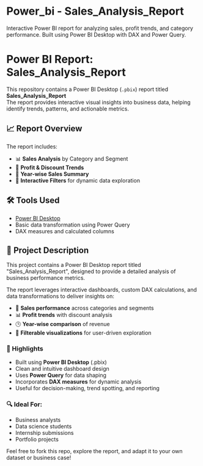 # Power_bi - Sales_Analysis_Report
Interactive Power BI report for analyzing sales, profit trends, and category performance. Built using Power BI Desktop with DAX and Power Query.
# Power BI Report: Sales_Analysis_Report

This repository contains a Power BI Desktop (`.pbix`) report titled **Sales_Analysis_Report**  
The report provides interactive visual insights into business data, helping identify trends, patterns, and actionable metrics.

## 📈 Report Overview

The report includes:

- 📊 **Sales Analysis** by Category and Segment  
- 🧮 **Profit & Discount Trends**  
- 📆 **Year-wise Sales Summary**  
- 🧩 **Interactive Filters** for dynamic data exploration

## 🛠️ Tools Used

- [Power BI Desktop](https://powerbi.microsoft.com/)
- Basic data transformation using Power Query
- DAX measures and calculated columns

## 📘 Project Description

This project contains a Power BI Desktop report titled "Sales_Analysis_Report", designed to provide a detailed analysis of business performance metrics.

The report leverages interactive dashboards, custom DAX calculations, and data transformations to deliver insights on:

- 💸 **Sales performance** across categories and segments
- 📊 **Profit trends** with discount analysis
- 🕒 **Year-wise comparison** of revenue
- 🧩 **Filterable visualizations** for user-driven exploration

### 📌 Highlights

- Built using **Power BI Desktop** (.pbix)
- Clean and intuitive dashboard design
- Uses **Power Query** for data shaping
- Incorporates **DAX measures** for dynamic analysis
- Useful for decision-making, trend spotting, and reporting

### 🔍 Ideal For:

- Business analysts
- Data science students
- Internship submissions
- Portfolio projects

Feel free to fork this repo, explore the report, and adapt it to your own dataset or business case!

